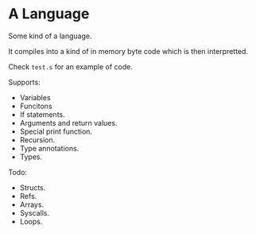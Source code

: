# A Language

Some kind of a language.

It compiles into a kind of in memory byte code which is then interpretted. 

Check `test.s` for an example of code.

Supports:

* Variables
* Funcitons
* If statements.
* Arguments and return values.
* Special print function.
* Recursion.
* Type annotations.
* Types.

Todo:

* Structs.
* Refs.
* Arrays.
* Syscalls.
* Loops.

